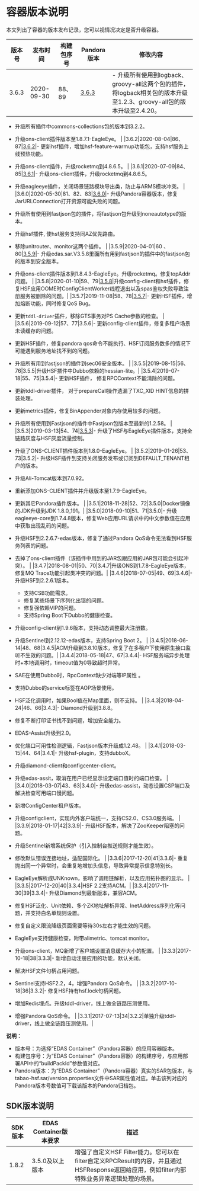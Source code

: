 # 容器版本说明

本文列出了容器的版本发布记录，您可以视情况决定是否升级容器。

|版本号|发布时间|构建包序号|Pandora版本|修改内容|
|---|----|-----|---------|----|
|3.6.3|2020-09-30|88、89|[3.6.3](http://edas-hz.oss-cn-hangzhou.aliyuncs.com/edas-plugins/edas.sar.V3.6.3/taobao-hsf.tgz)|-   升级所有使用到logback、groovy-all这两个包的插件，将logback相关包的版本升级至1.2.3、groovy-all包的版本升级至2.4.20。
-   升级所有插件中commons-collections包的版本到3.2.2。
-   升级ons-client插件版本至1.8.7.1-EagleEye。 |
|3.6.2|2020-08-04|86、87|[3.6.2](http://edas-hz.oss-cn-hangzhou.aliyuncs.com/edas-plugins/edas.sar.V3.6.2/taobao-hsf.tgz)|-   更新hsf插件，增加hsf-feature-warmup功能包，支持hsf服务上线预热功能。
-   升级ons-client插件，升级rocketmq到4.8.6.5。 |
|3.6.1|2020-07-09|84、85|[3.6.1](http://edas-hz.oss-cn-hangzhou.aliyuncs.com/edas-plugins/edas.sar.V3.6.1/taobao-hsf.tgz)|-   升级ons-client插件，升级rocketmq到4.8.6.5。
-   升级eagleeye插件，关闭场景链路模块导出类，防止与ARMS模块冲突。 |
|3.6.0|2020-05-30|81、82、83|[3.6.0](http://edas-hz.oss-cn-hangzhou.aliyuncs.com/edas-plugins/edas.sar.V3.6.0/taobao-hsf.tgz)|-   升级Pandora容器版本，修复JarURLConnection打开资源可能失败的问题。

-   升级所有使用到fastjson包的插件，将fastjson包升级到noneautotype的版本。

-   升级hsf插件, 使hsf服务支持同AZ优先路由。

-   移除unitrouter、monitor这两个插件。 |
|3.5.9|2020-04-01|60 、80|[3.5.9](https://edas-hz.oss-cn-hangzhou.aliyuncs.com/edas-plugins/edas.sar.V3.5.9/taobao-hsf.tgz)|-   升级edas.sar.V3.5.8里面所有用到fastjson的插件中的fastjson包的版本到安全版本。
-   升级ons-client插件版本到1.8.4.3-EagleEye。升级rocketmq。修复topAddr问题。 |
|3.5.8|2020-01-10|59、79|[3.5.8](https://edas-hz.oss-cn-hangzhou.aliyuncs.com/edas-plugins/edas.sar.V3.5.8/taobao-hsf.tgz)|升级config-client和hsf插件，修复HSF应用OOME时ConfigClientWorker线程退出以及spas鉴权失败导致注册服务被删除的问题。|
|3.5.7|2019-11-08|58、78|[3.5.7](https://edas-hz.oss-cn-hangzhou.aliyuncs.com/edas-plugins/edas.sar.V3.5.7/taobao-hsf.tgz)|-   更新HSF插件，增加熔断功能，同时修复QoS Bug。
-   更新`tddl-driver`插件，移除GTS事务对PS Cache参数的检查。 |
|3.5.6|2019-09-12|57、77|3.5.6|-   更新config-client插件，修复多租户场景未读缓存的问题。
-   更新HSF插件，修复pandora qos命令不能执行、HSF订阅服务数多的情况下可能遇到服务地址找不到的问题。
-   升级所有用到fastjson的插件到sec06安全版本。 |
|3.5.5|2019-08-15|56、76|3.5.5|升级HSF插件中Dubbo依赖的hessian-lite。|
|3.5.4|2019-07-18|55、75|3.5.4|-   更新HSF插件， 修复RPCContext不能清除的问题。
-   更新tddl-driver插件， 对于prepareCall操作遗漏了TXC\_XID HINT信息的拼装处理。
-   更新metrics插件，修复BinAppender对象内存使用较多的问题。
-   升级所有使用到Fastjson的插件中Fastjson包版本至最新的1.2.58。 |
|3.5.3|2019-03-13|54、74|[3.5.3](https://edas-hz.oss-cn-hangzhou.aliyuncs.com/edas-plugins/edas.sar.V3.5.3/taobao-hsf.tgz)|-   升级了HSF与EagleEye插件版本，支持全链路灰度与HSF灰度流量控制。
-   升级了ONS-CLIENT插件版本到1.8.0-EagleEye。 |
|3.5.2|2019-01-26|53、73|3.5.2|-   升级HSF插件到支持关闭服务发布或订阅到DEFAULT\_TENANT租户的版本。
-   升级Ali-Tomcat版本到7.0.92。
-   重新添加ONS-CLIENT插件并升级版本至1.7.9-EagleEye。
-   更新其它Pandora插件版本。 |
|3.5.1|2018-11-28|52、72|3.5.0|Docker镜像的JDK升级到JDK 1.8.0\_191。|
|3.5.0|2018-09-10|51、71|3.5.0|-   升级eagleeye-core到1.7.4.8版本，修复Web应用URL请求中的中文参数值在应用中获取出现乱码的问题。
-   升级HSF到2.2.6.7-edas版本，修复了通过Pandora QoS命令无法看到HSF服务列表的问题。
-   去掉了ons-client插件（该插件中用到的JAR包跟应用的JAR包可能会引起冲突）。 |
|3.4.7|2018-08-01|50、70|3.4.7|升级ONS到1.7.8-EagleEye版本，修复MQ Trace功能引起类冲突的问题。|
|3.4.6|2018-07-05|49、69|3.4.6|-   升级HSF到2.2.6.1版本。
    -   支持CSB功能需求。
    -   修复某些场景下序列化出错的问题。
    -   修复强依赖VIP的问题。
    -   支持Spring Boot下Dubbo的健康检查。
-   升级config-client到1.9.6版本，支持动态调整最大注册数。
-   升级Sentinel到2.12.12-edas版本，支持Spring Boot 2。 |
|3.4.5|2018-06-14|48、68|3.4.5|ACM升级到3.8.10版本，修复了在多租户下使用原生接口监听不生效的问题。|
|3.4.4|2018-05-18|47、67|3.4.4|-   HSF服务端异步处理时+本地调用时，timeout值为0导致超时异常。
-   SAE在使用Dubbo时，RpcContext缺少对端等IP属性 。
-   支持Dubbo的service标签在AOP场景使用。
-   HSF泛化调用时，如果Bool值在Map里面，则不支持。 |
|3.4.3|2018-04-24|46、66|3.4.3|-   Diamond升级到3.8.8。
-   修复不断打印证书找不到问题，增加安全能力。
-   EDAS-Assist升级到2.0。
-   优化端口可用性检测逻辑，Fastjson版本升级成1.2.48。 |
|3.4.1|2018-03-15|44、64|3.4.1|-   升级hsf-plugin，支持dubboX。
-   升级diamond-client和configcenter-client。
-   升级edas-assit，取消在用户已经显示设定端口值时的端口检查。 |
|3.4.0|2018-03-07|43、63|3.4.0|-   升级edas-assist，动态设置CSP端口及解决检查可用端口慢问题。
-   新增ConfigCenter租户版本。
-   升级configclient，实现内外客户端统一，支持CS2.0、CS3.0服务端。 |
|3.3.9|2018-01-17|42|3.3.9|-   升级HSF版本，解决了ZooKeeper阻塞的问题。
-   升级Sentinel新增系统保护（引入控制台推送规则才能生效）。
-   修改默认错误连接地址，适配国际化。 |
|3.3.6|2017-12-20|41|3.3.6|-   重复抛出同一个异常时，会重复地增加头信息，导致异常提示信息特别长。
-   EagleEye解析成UNKnown，影响了调用链解析，以及应用拓扑图的显示。 |
|3.3.5|2017-12-20|40|3.3.4|HSF 2.2支持ACM。|
|3.3.4|2017-11-30|39|3.3.4|-   升级Diamond到最新版本，兼容ACM。
-   修复HSF泛化、Unit依赖、多个ZK地址解析异常、InetAddress序列化等问题，并支持白名单规则设置。
-   修复自定义限流降级页面需要等待30s左右才能生效的问题。
-   EagleEye支持健康检查，附带alimetric、tomcat monitor。
-   升级ons-client，MQ新增了客户端设置消息缓存大小的配置。 |
|3.3.3|2017-10-18|38|3.3.3|-   新增自动注册应用的功能，默认关闭。
-   解决HSF文件句柄占用问题。
-   Sentinel支持HSF2.2，4，增强Pandora QoS命令。 |
|3.3.2|2017-10-18|36|3.3.2|-   修复HSF持有hsf.lock句柄问题。
-   增加Redis埋点。升级tddl-driver，线上做全链路压测使用。
-   增强Pandora QoS命令。 |
|3.3.1|2017-07-13|34|3.2.2|单独升级tddl-driver，线上做全链路压测使用。|

**说明：**

-   版本号：为选择“EDAS Container”（Pandora容器）的应用容器版本。
-   构建包序号：为“EDAS Container”（Pandora容器）的构建序号，与应用部署API中的“buildPackId”参数值对应。
-   Pandora版本：为“EDAS Container”（Pandora容器）真实的SAR包版本，与tabao-hsf.sar/version.properties文件中SAR属性值对应。单击该列对应的Pandora版本号数值可下载该版本的Pandora归档包。

## SDK版本说明

|SDK版本|EDAS Container版本要求|描述|
|-----|------------------|--|
|1.8.2|3.5.0及以上版本|增强了自定义HSF Filter能力。您可以在filter自定义RPCResult的内容，并且通过HSFResponse返回给应用，例如filter内部特殊业务异常逻辑处理的场景。|

